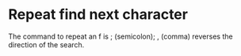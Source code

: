 # Repeat find next character 

The command to repeat an f is ; (semicolon);
, (comma) reverses the direction of the search.
